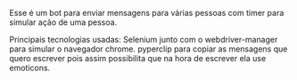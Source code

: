 Esse é um bot para enviar mensagens para várias pessoas com timer para simular ação de uma pessoa.

Principais tecnologias usadas:
Selenium junto com o webdriver-manager para simular o navegador chrome.
pyperclip para copiar as mensagens que quero escrever pois assim possibilita que na hora de escrever ela use emoticons.